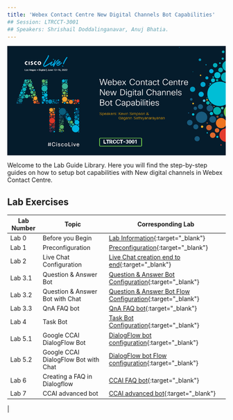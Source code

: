 ```yaml
---
title: 'Webex Contact Centre New Digital Channels Bot Capabilities'
## Session: LTRCCT-3001
## Speakers: Shrishail Doddalinganavar, Anuj Bhatia.
---
```


<img align="middle" src="images/LTRCCT-3001.jpg" width="1000" />

Welcome to the Lab Guide Library. Here you will find the step-by-step guides on how to setup bot capabilities with New digital channels in Webex Contact Centre.



## Lab Exercises

| Lab Number      | Topic                     | Corresponding Lab                                        |
| --------------- | -------------------------- | -------------------------------------------------------------|
| Lab 0 | Before you Begin | [Lab Information](0_LabInfo.md){:target="\_blank"}  |
| Lab 1 | Preconfiguration | [Preconfiguration](1_PreReq.md){:target="\_blank"}  |
| Lab 2 |Live Chat Configuration | [Live Chat creation end to end](2_BasicChat.md){:target="\_blank"} |
| Lab 3.1 | Question & Answer Bot | [Question & Answer Bot Configuration](3.1_QnABotConfiguration.md){:target="\_blank"} |
| Lab 3.2 | Question & Answer Bot with Chat | [Question & Answer Bot Flow Configuration](3.2_QnABotFlowConfig.md){:target="\_blank"} |
| Lab 3.3 | QnA FAQ bot  | [QnA FAQ bot](3.3_QnABotAdvanced.md){:target="\_blank"}   |
| Lab 4 | Task Bot  | [Task Bot Configuration](4_TaskBot.md){:target="\_blank"}   |
| Lab 5.1 | Google CCAI DialogFlow Bot | [DialogFlow bot configuration](5_CCAI.md){:target="\_blank"}    |
| Lab 5.2 | Google CCAI DialogFlow Bot with Chat | [DialogFlow bot Flow configuration](5.2_CCAIFlowConfig.md){:target="\_blank"}    |
| Lab 6 | Creating a FAQ in Dialogflow  | [CCAI FAQ bot](6_CCAI_FAQ.md){:target="\_blank"}   |
| Lab 7 | CCAI advanced bot  | [CCAI advanced bot](7_CCAI_Advanced.md){:target="\_blank"}   |
|
